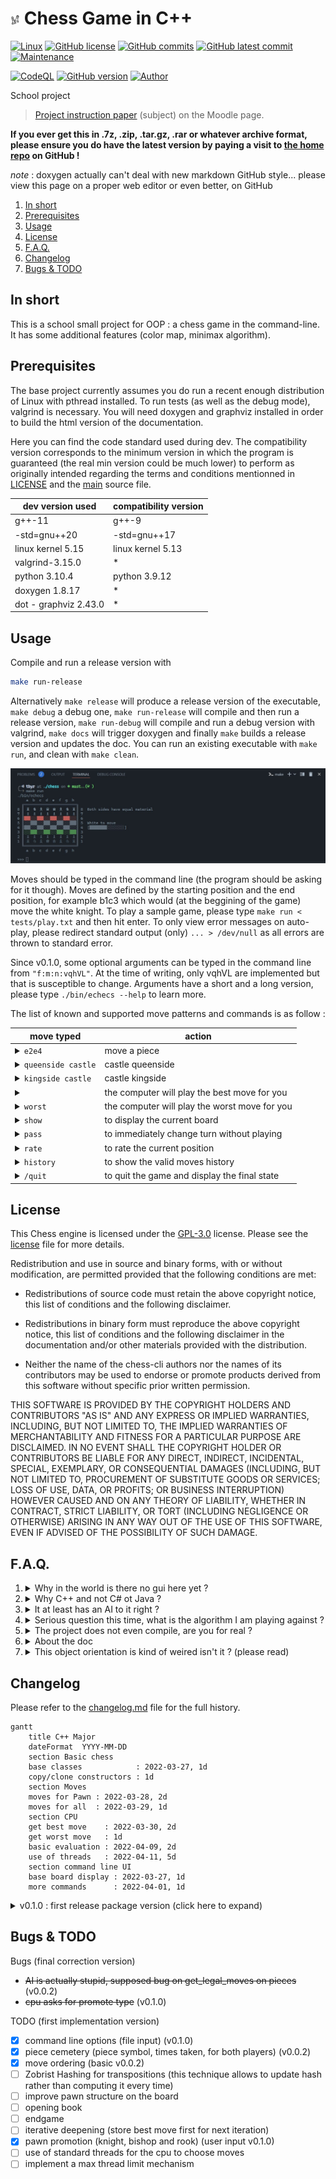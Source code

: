 # <img src="assets/chessmate.png" alt="icon" width="3%"/> Chess Game in C++

[![Linux](https://svgshare.com/i/Zhy.svg)](https://docs.microsoft.com/en-us/windows/wsl/tutorials/gui-apps)
[![GitHub license](https://img.shields.io/github/license/ThomasByr/chess)](https://github.com/ThomasByr/chess/blob/master/LICENSE)
[![GitHub commits](https://badgen.net/github/commits/ThomasByr/chess)](https://GitHub.com/ThomasByr/chess/commit/)
[![GitHub latest commit](https://badgen.net/github/last-commit/ThomasByr/chess)](https://gitHub.com/ThomasByr/chess/commit/)
[![Maintenance](https://img.shields.io/badge/Maintained%3F-yes-green.svg)](https://GitHub.com/ThomasByr/chess/graphs/commit-activity)

[![CodeQL](https://github.com/ThomasByr/chess/actions/workflows/codeql.yml/badge.svg)](https://github.com/ThomasByr/chess/actions/workflows/codeql.yml)
[![GitHub version](https://badge.fury.io/gh/ThomasByr%2Fchess.svg)](https://github.com/ThomasByr/chess)
[![Author](https://img.shields.io/badge/author-@ThomasByr-blue)](https://github.com/ThomasByr)

<summary>School project</summary>

> [Project instruction paper](https://moodle.unistra.fr/pluginfile.php/748157/mod_resource/content/11/td-echecs.html) (subject) on the Moodle page.

**If you ever get this in .7z, .zip, .tar.gz, .rar or whatever archive format, please ensure you do have the latest version by paying a visit to [the home repo](https://github.com/ThomasByr/chess) on GitHub !**

_note_ : doxygen actually can't deal with new markdown GitHub style... please view this page on a proper web editor or even better, on GitHub

1. [In short](#in-short)
2. [Prerequisites](#prerequisites)
3. [Usage](#usage)
4. [License](#license)
5. [F.A.Q.](#faq)
6. [Changelog](#changelog)
7. [Bugs & TODO](#bugs--todo)

## In short

This is a school small project for OOP : a chess game in the command-line. It has some additional features (color map, minimax algorithm).

## Prerequisites

The base project currently assumes you do run a recent enough distribution of Linux with pthread installed. To run tests (as well as the debug mode), valgrind is necessary. You will need doxygen and graphviz installed in order to build the html version of the documentation.

Here you can find the code standard used during dev. The compatibility version corresponds to the minimum version in which the program is guaranteed (the real min version could be much lower) to perform as originally intended regarding the terms and conditions mentionned in [LICENSE](LICENSE) and the [main](src/main.cpp) source file.

| dev version used      | compatibility version |
| --------------------- | --------------------- |
| g++-11                | g++-9                 |
| -std=gnu++20          | -std=gnu++17          |
| linux kernel 5.15     | linux kernel 5.13     |
| valgrind-3.15.0       | \*                    |
| python 3.10.4         | python 3.9.12         |
| doxygen 1.8.17        | \*                    |
| dot - graphviz 2.43.0 | \*                    |

## Usage

Compile and run a release version with

```bash
make run-release
```

Alternatively `make release` will produce a release version of the executable, `make debug` a debug one, `make run-release` will compile and then run a release version, `make run-debug` will compile and run a debug version with valgrind, `make docs` will trigger doxygen and finally `make` builds a release version and updates the doc. You can run an existing executable with `make run`, and clean with `make clean`.

[![example_ui - link to font](assets/example_ui.jpg)](https://www.jetbrains.com/fr-fr/lp/mono/)

Moves should be typed in the command line (the program should be asking for it though). Moves are defined by the starting position and the end position, for example b1c3 which would (at the beggining of the game) move the white knight. To play a sample game, please type `make run < tests/play.txt` and then hit enter. To only view error messages on auto-play, please redirect standard output (only) `... > /dev/null` as all errors are thrown to standard error.

Since v0.1.0, some optional arguments can be typed in the command line from `"f:m:n:vqhVL"`. At the time of writing, only vqhVL are implemented but that is susceptible to change. Arguments have a short and a long version, please type `./bin/echecs --help` to learn more.

The list of known and supported move patterns and commands is as follow :

| move typed                                                                                                     | action                                        |
| -------------------------------------------------------------------------------------------------------------- | --------------------------------------------- |
| <details><summary>`e2e4`</summary>or `e2 e4` or `e2 to e4` or `e2 -> e4`</details>                             | move a piece                                  |
| <details><summary>`queenside castle`</summary>or `castle queenside` or `O-O-O` or `0-0-0` or `o-o-o`</details> | castle queenside                              |
| <details><summary>`kingside castle`</summary>or `castle kingside` or `O-O` or `0-0` or `o-o`</details>         | castle kingside                               |
| <details><summary>` `</summary>or `best` or `b`</details>                                                      | the computer will play the best move for you  |
| <details><summary>`worst`</summary>or `w`</details>                                                            | the computer will play the worst move for you |
| <details><summary>`show`</summary>or `s`</details>                                                             | to display the current board                  |
| <details><summary>`pass`</summary>or `p`</details>                                                             | to immediately change turn without playing    |
| <details><summary>`rate`</summary>or `r`</details>                                                             | to rate the current position                  |
| <details><summary>`history`</summary>or `h`</details>                                                          | to show the valid moves history               |
| <details><summary>`/quit`</summary>or `/q` or `/`</details>                                                    | to quit the game and display the final state  |

## License

This Chess engine is licensed under the [GPL-3.0](LICENSE) license. Please see the [license](LICENSE) file for more details.

Redistribution and use in source and binary forms, with or without
modification, are permitted provided that the following conditions are met:

- Redistributions of source code must retain the above copyright notice,
  this list of conditions and the following disclaimer.

- Redistributions in binary form must reproduce the above copyright notice,
  this list of conditions and the following disclaimer in the documentation
  and/or other materials provided with the distribution.

- Neither the name of the chess-cli authors nor the names of its
  contributors may be used to endorse or promote products derived from
  this software without specific prior written permission.

THIS SOFTWARE IS PROVIDED BY THE COPYRIGHT HOLDERS AND CONTRIBUTORS "AS IS"
AND ANY EXPRESS OR IMPLIED WARRANTIES, INCLUDING, BUT NOT LIMITED TO, THE
IMPLIED WARRANTIES OF MERCHANTABILITY AND FITNESS FOR A PARTICULAR PURPOSE
ARE DISCLAIMED. IN NO EVENT SHALL THE COPYRIGHT HOLDER OR CONTRIBUTORS BE
LIABLE FOR ANY DIRECT, INDIRECT, INCIDENTAL, SPECIAL, EXEMPLARY, OR
CONSEQUENTIAL DAMAGES (INCLUDING, BUT NOT LIMITED TO, PROCUREMENT OF
SUBSTITUTE GOODS OR SERVICES; LOSS OF USE, DATA, OR PROFITS; OR BUSINESS
INTERRUPTION) HOWEVER CAUSED AND ON ANY THEORY OF LIABILITY, WHETHER IN
CONTRACT, STRICT LIABILITY, OR TORT (INCLUDING NEGLIGENCE OR OTHERWISE)
ARISING IN ANY WAY OUT OF THE USE OF THIS SOFTWARE, EVEN IF ADVISED OF THE
POSSIBILITY OF SUCH DAMAGE.

## F.A.Q.

1.  <details><summary>Why in the world is there no gui here yet ?</summary>

    Well at first, this is a school small project and so we are restricted by the subject paper in a variety of manners. Games should be able to be played through the command line, and to program both interfaces is maybe a little to much to ask knowing that professors won't give a damn into it.
    </details>

2.  <details><summary>Why C++ and not C# ot Java ?</summary>

    Apparently, coding a small "game" in cpp is just much more pleasant than doing it in cs or java, even if super tools like unity exist... cs is just not a thing the french educational system, but unreal engine isn't taught here either so we are just here pretending coding a 2d game in the terminal in cpp is a real thing out there in the world. And don't get me started on sdl2... this isn't even a game engine and is slower than my dead grandmother.
    </details>

3.  <details><summary>It at least has an AI to it right ?</summary>

    Well about that... That is not even on the damn paper. I, however, am going to try my best and implement it even though you can rest assured that it won't bring any bonnuses. The subject paper is just about implementing the right pieces movements for two human players, which is quite boring and serves no purpose.
    </details>

4.  <details><summary>Serious question this time, what is the algorithm I am playing against ?</summary>

    Well, at the time of writing, there is no AI yet, but simple evaluation functions are a thing and this shouldn't be a huge deal implementing a crude search in a tree. Alpha-beta pruning is an optimization I am looking up to, as well as move ordering. So no AI here, as it is a python thing (I wouldn't be surprised though if we were taught AI in c).
    </details>

5.  <details><summary>The project does not even compile, are you for real ?</summary>

    My guess is you did not setup g++ properly through the makefile. Compiling with -Wall -Wextra -Wpedantic should be enough to say that if it compiles on my computer, it should compile everywhere. Oh well... you can argue about that c++ standard that I use, and you could be right. Please make sure the micro-architecture -march= is right for your machine. If you are not sure, either use -march=native or remove the argument completely. Also, -std=gnu++20 may not be available on g++-9 and lower verions. As I assume copy constructors and some default constructors are automatically setup for you, please use -std=gnu++17 or higher instead if you encounter any issues. Compatibility mode for -std=gnu++17 has been released as of version 0.1.0.
    </details>

6.  <details><summary>About the doc</summary>

    So here is the thing. The return page does specify that we _need_ to upload (and by upload, I actually mean that we need to make a static archive and upload it somewhere else but to GitHub) a html version of the doc. Doxygen (the old dinosaur) does automate the process of generating a web page based on some .md files. The Doxyfile file is set to also build class dependance graphs as well as the full history of function calls (which is why is does take a while the first time). Well I could have used Sphinx to build a beautiful version of the doc but I actually am not sure the panel of judges will know how to setup this tool (visual studio does it for you but using Windows is another debate).
    </details>

7.  <details><summary>This object orientation is kind of weired isn't it ? (please read)</summary>

    Well, we were requested to do this project in the OOP approach. C++ has two major flows : the first one being memory management. Because of virtual classes, we are not able to return a static object of the Piece class for example, instead, we need to return a pointer to some object living in memory and trick the compiler by saying that even this is a pointer to a piece object, once created, it won't be a piece anymore. This slows down the program to a snail's pace and creates memory leaks we are not easily able to counter. In fact, when the cpu seeks for a move to play (or evaluates the board), it uses copies of the board (which is not a problem) but also copies of pieces (which would not be an issue if we could create pieces on the stack). The second big flow is the total lack control of enums and pointers. For example, we can not create an enum holding generic values such as Queen(Position, Color), which is quite usefull and is implemented in other languages. Even with enum class, switch statements seems to require a default branch. Also, the optional trait isn't very convenient and does not bring anything new since we still can manipulate pointers. On a side note, this project was first made in python, then in the rust programming language.
    </details>

## Changelog

Please refer to the [changelog.md](changelog.md) file for the full history.

```mermaid
gantt
    title C++ Major
    dateFormat  YYYY-MM-DD
    section Basic chess
    base classes            : 2022-03-27, 1d
    copy/clone constructors : 1d
    section Moves
    moves for Pawn : 2022-03-28, 2d
    moves for all  : 2022-03-29, 1d
    section CPU
    get best move    : 2022-03-30, 2d
    get worst move   : 1d
    basic evaluation : 2022-04-09, 2d
    use of threads   : 2022-04-11, 5d
    section command line UI
    base board display : 2022-03-27, 1d
    more commands      : 2022-04-01, 1d
```

<details>
    <summary> v0.1.0 : first release package version (click here to expand) </summary>

- app class
- command line arguments from `"f:m:n:vqhVL"` (`./bin/echecs --help` to learn more)
- released a compatibility mode for gnu++17 (c++17)
- makefile does not use g++11 explicitely
- github workflow for security checks
- added signal handling and async input
- minor improvement of the evaluation function
- added basic endgame detection and alternate king map
- implemented pawn promotion for additional target pieces (ask for user input)
- as user is requested an additional input, cpu can only promote to queen as of now (there could still be bugs)
- async input reduced, sigint sent by user does not always close the app

</details>

## Bugs & TODO

Bugs (final correction version)

- ~~AI is actually stupid, supposed bug on get_legal_moves on pieces~~ (v0.0.2)
- ~~cpu asks for promote type~~ (v0.1.0)

TODO (first implementation version)

- [x] command line options (file input) (v0.1.0)
- [x] piece cemetery (piece symbol, times taken, for both players) (v0.0.2)
- [x] move ordering (basic v0.0.2)
- [ ] Zobrist Hashing for transpositions (this technique allows to update hash rather than computing it every time)
- [ ] improve pawn structure on the board
- [ ] opening book
- [ ] endgame
- [ ] iterative deepening (store best move first for next iteration)
- [x] pawn promotion (knight, bishop and rook) (user input v0.1.0)
- [ ] use of standard threads for the cpu to choose moves
- [ ] implement a max thread limit mechanism
